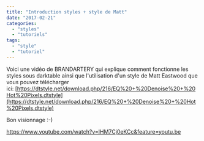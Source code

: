 ```yaml
---
title: "Introduction styles + style de Matt"
date: "2017-02-21"
categories: 
  - "styles"
  - "tutoriels"
tags: 
  - "style"
  - "tutoriel"
---
```


Voici une vidéo de BRANDARTERY qui explique comment fonctionne les styles sous darktable ainsi que l'utilisation d'un style de Matt Eastwood que vous pouvez télécharger ici: [https://dtstyle.net/download.php/216/EQ%20+%20Denoise%20+%20Hot%20Pixels.dtstyle](https://dtstyle.net/download.php/216/EQ%20+%20Denoise%20+%20Hot%20Pixels.dtstyle)

Bon visionnage :-)

https://www.youtube.com/watch?v=IHM7Cj0eKCc&feature=youtu.be
